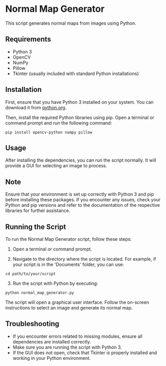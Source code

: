 
# Normal Map Generator

This script generates normal maps from images using Python.

## Requirements

- Python 3
- OpenCV
- NumPy
- Pillow
- Tkinter (usually included with standard Python installations)

## Installation

First, ensure that you have Python 3 installed on your system. You can download it from [python.org](https://www.python.org/).

Then, install the required Python libraries using pip. Open a terminal or command prompt and run the following command:

```
pip install opencv-python numpy pillow
```

## Usage

After installing the dependencies, you can run the script normally. It will provide a GUI for selecting an image to process.

## Note

Ensure that your environment is set up correctly with Python 3 and pip before installing these packages. If you encounter any issues, check your Python and pip versions and refer to the documentation of the respective libraries for further assistance.

## Running the Script

To run the Normal Map Generator script, follow these steps:

1. Open a terminal or command prompt.

2. Navigate to the directory where the script is located. For example, if your script is in the 'Documents' folder, you can use:

```
cd path/to/your/script
```

3. Run the script with Python by executing:

```
python normal_map_generator.py
```

The script will open a graphical user interface. Follow the on-screen instructions to select an image and generate its normal map.

## Troubleshooting

- If you encounter errors related to missing modules, ensure all dependencies are installed correctly.
- Make sure you are running the script with Python 3.
- If the GUI does not open, check that Tkinter is properly installed and working in your Python environment.

